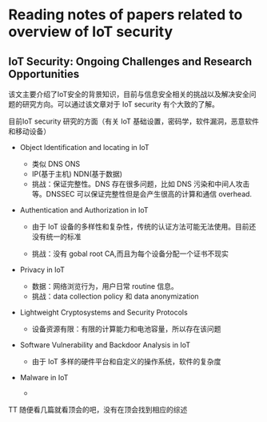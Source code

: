 # Reading notes of papers related to overview of IoT security 



## IoT Security: Ongoing Challenges and Research Opportunities 

该文主要介绍了IoT安全的背景知识，目前与信息安全相关的挑战以及解决安全问题的研究方向。可以通过该文章对于 IoT security 有个大致的了解。

目前IoT security 研究的方面（有关 IoT 基础设置，密码学，软件漏洞，恶意软件和移动设备）

- Object Identification and locating in IoT 
  - 类似 DNS ONS
  - IP(基于主机) NDN(基于数据)
  - 挑战：保证完整性。DNS 存在很多问题，比如 DNS 污染和中间人攻击等。DNSSEC 可以保证完整性但是会产生很高的计算和通信 overhead.

- Authentication and Authorization in IoT 

  - 由于 IoT 设备的多样性和复杂性，传统的认证方法可能无法使用。目前还没有统一的标准

  - 挑战：没有 gobal root CA,而且为每个设备分配一个证书不现实

- Privacy in IoT 

  - 数据：网络浏览行为，用户日常 routine 信息。
  - 挑战：data collection policy  和 data anonymization 

- Lightweight Cryptosystems and Security Protocols 

  - 设备资源有限：有限的计算能力和电池容量，所以存在该问题

- Software Vulnerability and Backdoor Analysis in IoT 

  - 由于 IoT 多样的硬件平台和自定义的操作系统，软件的复杂度

- Malware in IoT

  - 

  













TT 随便看几篇就看顶会的吧，没有在顶会找到相应的综述

